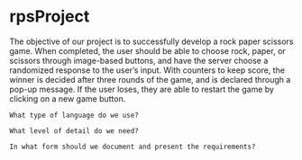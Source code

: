 # rpsProject
The objective of our project is to successfully develop a rock paper scissors game. When completed, the user should be able to choose rock, paper, or scissors through image-based buttons, and have the server choose a randomized response to the user’s input. With counters to keep score, the winner is decided after three rounds of the game, and is declared through a pop-up message. If the user loses, they are able to restart the game by clicking on a new game button. 

    What type of language do we use?

    What level of detail do we need?

    In what form should we document and present the requirements?
   
